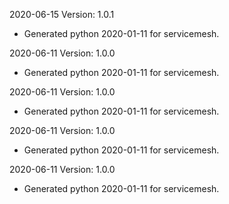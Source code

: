 2020-06-15 Version: 1.0.1
- Generated python 2020-01-11 for servicemesh.

2020-06-11 Version: 1.0.0
- Generated python 2020-01-11 for servicemesh.

2020-06-11 Version: 1.0.0
- Generated python 2020-01-11 for servicemesh.

2020-06-11 Version: 1.0.0
- Generated python 2020-01-11 for servicemesh.

2020-06-11 Version: 1.0.0
- Generated python 2020-01-11 for servicemesh.

